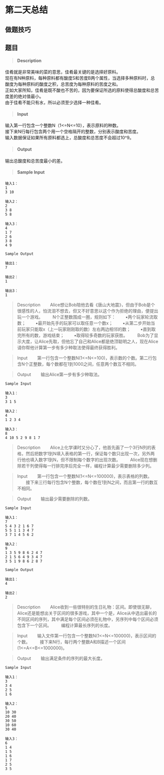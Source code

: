 # 第二天总结

## 做题技巧

## 题目

> #### Description  
 佳肴就是非常美味的菜的意思，佳肴最关键的是选择好原料。  
 现在有N种原料，每种原料都有酸度S和苦度B两个属性，当选择多种原料时，总酸度为每种原料的酸度之积，总苦度为每种原料的苦度之和。  
 正如大家所知，佳肴是既不酸也不苦的，因为要保证所选的原料使得总酸度和总苦度差的绝对值最小。  
 由于佳肴不能只有水，所以必须至少选择一种佳肴。 

> #### Input
输入第一行包含一个整数N（1<=N<=10），表示原料的种数。  
接下来N行每行包含两个用一个空格隔开的整数，分别表示酸度和苦度。  
输入数据保证如果所有原料都选上，总酸度和总苦度不会超过10^9。  

> #### Output
输出总酸度和总苦度最小的差。

> #### Sample Input

```
输入1：
1
3 10

输入2：
2
3 8
5 8

输入3：
4
1 7
2 6
3 8
4 9

Sample Output

输出1：
7

输出2：
1

输出3：
1
```


> Description
　　Alice想让Bob陪他去看《唐山大地震》，但由于Bob是个很感性的人，怕流泪不想去，但又不好意思以这个作为拒绝的理由，便提出玩一个游戏。
　　N个正整数围成一圈，规则如下：
　　•两个玩家轮流取数；
　　•最开始先手的玩家可以取任意一个数x；
　　•从第二步开始当前玩家只能取x（上一玩家刚刚取的数）左右两边相邻的数；
　　•直到取完所有的数，游戏结束；
　　•取得较多奇数的玩家获胜。
　　Bob为了显示大度，让Alice先取，但他忘了自己和Alice都是绝顶聪明之人，现在Alice请你帮他计算第一步有多少种取法使得最终获得胜利。
  
> Input
　　第一行包含一个整数N(1<=N<=100)，表示数的个数。第二行包含N个正整数，每个数都在1到1000之间，任意两个数互不相同。

> Output
　　输出Alice第一步有多少种取法。
  
```
Sample Input

输入1：
3
3 1 5

输入2：
4
1 2 3 4

输入3：
8
4 10 5 2 9 8 1 7
```

> Description
　　Alice上化学课时又分心了，他首先画了一个3行N列的表格，然后把数字1到N填入表格的第一行，保证每个数只出现一次，另外两行他也填入数字1到N，但不限制每个数字的出现次数。
　　Alice现在想删除若干列使得每一行排完序后完全一样，编程计算最少需要删除多少列。
  
> Input
　　第一行包含一个整数N(1<=N<=100000)，表示表格的列数。
　　接下来三行每行包含N个整数，每个数在1到N之间，而且第一行的数互不相同。
  
> Output
　　输出最少需要删除的列数。
  
```
Sample Input

输入1：
7
5 4 3 2 1 6 7
5 5 1 1 3 4 7
3 7 1 4 5 6 2

输入2：
9
1 3 5 9 8 6 2 4 7
2 1 5 6 4 9 3 4 7
3 5 1 9 8 6 2 8 7

Sample Output

输出1：
4

输出2：
2
```

> Description
　　Alice收到一些很特别的生日礼物：区间。即使很无聊，Alice还是能想出关于区间的很多游戏，其中一个是，Alice从中选出最长的不同区间的序列，其中满足每个区间必须在礼物中，另序列中每个区间必须包含下一个区间。
　　编程计算最长序列的长度。
  
> Input
　　输入文件第一行包含一个整数N(1<=N<=100000)，表示区间的个数。
　　接下来N行，每行两个整数A和B描述一个区间(1<=A<=B<=1000000)。

> Output
　　输出满足条件的序列的最大长度。
  
```
Sample Input

输入1：
3
3 4
2 5
1 6

输入2：
5
10 30
20 40
30 50
10 60
30 40

输入3：
6
1 4
1 5
1 6
1 7
2 5
3 5
```
